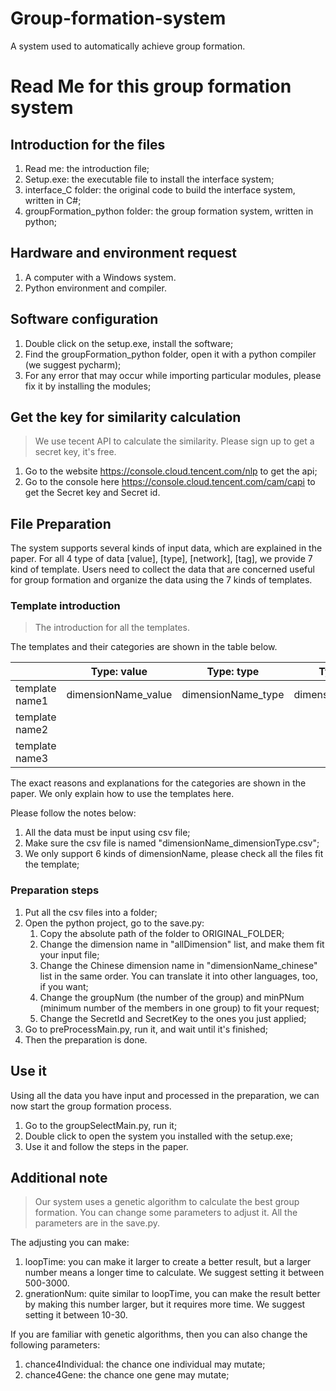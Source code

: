 # Group-formation-system
A system used to automatically achieve group formation.

# Read Me for this group formation system

## Introduction for the files

1. Read me: the introduction file;
1. Setup.exe: the executable file to install the interface system;
1. interface_C folder: the original code to build the interface system, written in C#;
1. groupFormation_python folder: the group formation system, written in python;

## Hardware and environment request

1. A computer with a Windows system.
2. Python environment and compiler.

## Software configuration

1. Double click on the setup.exe, install the software;
2. Find the groupFormation_python folder, open it with a python compiler (we suggest pycharm);
3. For any error that may occur while importing particular modules, please fix it by installing the modules;

## Get the key for similarity calculation

> We use tecent API to calculate the similarity. Please sign up to get a secret key, it's free.

1. Go to the website https://console.cloud.tencent.com/nlp to get the api;
2. Go to the console here https://console.cloud.tencent.com/cam/capi to get the Secret key and Secret id.

## File Preparation

The system supports several kinds of input data, which are explained in the paper. For all 4 type of data [value], [type], [network], [tag], we provide 7 kind of template. Users need to collect the data that are concerned useful for group formation and organize the data using the 7 kinds of templates.

### Template introduction

> The introduction for all the templates.

The templates and their categories are shown in the table below. 

|                | Type: value         | Type: type         | Type: network         | Type: tag                 | Others        |
| -------------- | ------------------- | ------------------ | --------------------- | ------------------------- | ------------- |
| template name1 | dimensionName_value | dimensionName_type | dimensionName_network | dimensionName_tag_similar | classNameList |
| template name2 |                     |                    |                       | dimensionName_tag_weight  |               |
| template name3 |                     |                    |                       | dimensionName_tag_mix     |               |

The exact reasons and explanations for the categories are shown in the paper. We only explain how to use the templates here.

Please follow the notes below:

1. All the data must be input using csv file;
2. Make sure the csv file is named "dimensionName_dimensionType.csv";
3. We only support 6 kinds of dimensionName, please check all the files fit the template;

### Preparation steps

1. Put all the csv files into a folder;
2. Open the python project, go to the save.py:
   1. Copy the absolute path of the folder to ORIGINAL_FOLDER;
   2. Change the dimension name in "allDimension" list, and make them fit your input file;
   3. Change the Chinese dimension name in "dimensionName_chinese" list in the same order. You can translate it into other languages, too, if you want;
   4. Change the groupNum (the number of the group) and minPNum (minimum number of the members in one group) to fit your request;
   5. Change the SecretId and SecretKey to the ones you just applied;
3. Go to preProcessMain.py, run it, and wait until it's finished;
4. Then the preparation is done.

## Use it

Using all the data you have input and processed in the preparation, we can now start the group formation process.

1. Go to the groupSelectMain.py, run it;
2. Double click to open the system you installed with the setup.exe;
3. Use it and follow the steps in the paper.

## Additional note

> Our system uses a genetic algorithm to calculate the best group formation. You can change some parameters to adjust it. All the parameters are in the save.py.

The adjusting you can make:

1. loopTime: you can make it larger to create a better result, but a larger number means a longer time to calculate. We suggest setting it between 500-3000.
2. gnerationNum: quite similar to loopTime, you can make the result better by making this number larger, but it requires more time. We suggest setting it between 10-30.

If you are familiar with genetic algorithms, then you can also change the following parameters:

1. chance4Individual: the chance one individual may mutate;
2. chance4Gene: the chance one gene may mutate;
